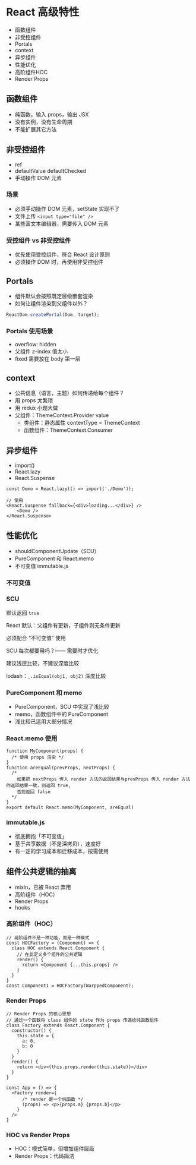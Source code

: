 # React 高级特性

* 函数组件
* 非受控组件
* Portals
* context
* 异步组件
* 性能优化
* 高阶组件HOC
* Render Props

## 函数组件

* 纯函数，输入 props，输出 JSX
* 没有实例，没有生命周期
* 不能扩展其它方法

## 非受控组件

* ref
* defaultValue defaultChecked
* 手动操作 DOM 元素

### 场景

* 必须手动操作 DOM 元素，setState 实现不了
* 文件上传 `<input type="file" />` 
* 某些富文本编辑器，需要传入 DOM 元素

### 受控组件 vs 非受控组件

* 优先使用受控组件，符合 React 设计原则
* 必须操作 DOM 时，再使用非受控组件

## Portals

* 组件默认会按照既定层级嵌套渲染
* 如何让组件渲染到父组件以外？

```js
ReactDom.createPortal(Dom, target);
```

### Portals 使用场景

* overflow: hidden
* 父组件 z-index 值太小
* fixed 需要放在 body 第一层

## context

* 公共信息（语言，主题）如何传递给每个组件？
* 用 props 太繁琐
* 用 redux 小题大做
* 父组件：ThemeContext.Provider value
  * 类组件：静态属性 contextType = ThemeContext
  * 函数组件：ThemeContext.Consumer

## 异步组件

* import()
* React.lazy
* React.Suspense

```react
const Demo = React.lazy(() => import('./Demo'));

// 使用
<React.Suspense fallback={<div>loading...</div>} />
	<Demo />
</React.Suspense>
```

## 性能优化

* shouldComponentUpdate（SCU）
* PureComponent 和 React.memo
* 不可变值 immutable.js

### 不可变值

### SCU

默认返回 `true` 

React 默认：父组件有更新，子组件则无条件更新

必须配合 “不可变值” 使用

SCU 每次都要用吗？—— 需要时才优化

建议浅层比较，不建议深度比较

lodash：`_.isEqual(obj1, obj2)` 深度比较

### PureComponent 和 memo

* PureComponent，SCU 中实现了浅比较
* memo，函数组件中的 PureComponent
* 浅比较已适用大部分情况

### React.memo 使用

```react
function MyComponent(props) {
  /* 使用 props 渲染 */
}
function areEqual(prevProps, nextProps) {
  /*
  	如果把 nextProps 传入 render 方法的返回结果与prevProps 传入 render 方法的返回结果一致，则返回 true,
  	否则返回 false
  */
}
export default React.memo(MyComponent, areEqual)
```

### immutable.js

* 彻底拥抱「不可变值」
* 基于共享数据（不是深拷贝），速度好
* 有一定的学习成本和迁移成本，按需使用

## 组件公共逻辑的抽离

* mixin，已被 React 弃用
* 高阶组件（HOC）
* Render Props
* hooks

### 高阶组件（HOC）

```react
// 高阶组件不是一种功能，而是一种模式
const HOCFactory = (Component) => {
  class HOC extends React.Component {
    // 在此定义多个组件的公共逻辑
    render() {
      return <Component {...this.props} />
    }
  }
}
const Component1 = HOCFactory(WarppedComponent);
```

### Render Props

```react
// Render Props 的核心思想
// 通过一个函数将 class 组件的 state 作为 props 传递给纯函数组件
class Factory extends React.Component {
  constructor() {
    this.state = {
      a: 0,
      b: 0
    }
  }
  render() {
    return <div>{this.props.render(this.state)}</div>
  }
}

const App = () => {
  <Factory render={
      /* render 是一个纯函数 */
      (props) => <p>{props.a} {props.b}</p>
    }
  />
}
```

### HOC vs Render Props

* HOC：模式简单，但增加组件层级
* Render Props：代码简洁
